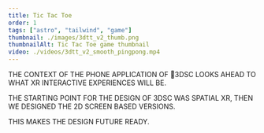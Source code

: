 ```yaml
---
title: Tic Tac Toe
order: 1
tags: ["astro", "tailwind", "game"]
thumbnail: ./images/3dtt_v2_thumb.png
thumbnailAlt: Tic Tac Toe game thumbnail
video: ./videos/3dtt_v2_smooth_pingpong.mp4
---
```


THE CONTEXT OF THE PHONE APPLICATION OF 3DSC LOOKS AHEAD TO WHAT XR INTERACTIVE EXPERIENCES WILL BE.


THE STARTING POINT FOR THE DESIGN OF 3DSC
WAS SPATIAL XR, THEN WE DESIGNED THE 2D
SCREEN BASED VERSIONS.

THIS MAKES THE DESIGN FUTURE READY. 
